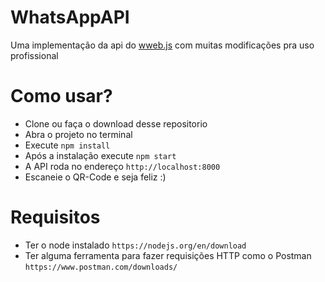 # WhatsAppAPI
Uma implementação da api do <a href="https://github.com/pedroslopez/whatsapp-web.js">wweb.js</a> com muitas modificações pra uso profissional

# Como usar?

- Clone ou faça o download desse repositorio
- Abra o projeto no terminal
- Execute `npm install`
- Após a instalação execute `npm start`
- A API roda no endereço `http://localhost:8000`
- Escaneie o QR-Code e seja feliz :)

# Requisitos

- Ter o node instalado `https://nodejs.org/en/download`
- Ter alguma ferramenta para fazer requisições HTTP como o Postman `https://www.postman.com/downloads/`
